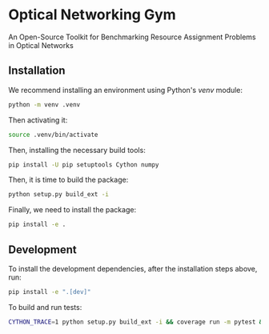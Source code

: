 # Optical Networking Gym
An Open-Source Toolkit for Benchmarking Resource Assignment Problems in Optical Networks

## Installation

We recommend installing an environment using Python's *venv* module:

```bash
python -m venv .venv
```

Then activating it:

```bash
source .venv/bin/activate
```

Then, installing the necessary build tools:

```bash
pip install -U pip setuptools Cython numpy
```

Then, it is time to build the package:

```bash
python setup.py build_ext -i
```

Finally, we need to install the package:

```bash
pip install -e .
```

## Development

To install the development dependencies, after the installation steps above, run:

```bash
pip install -e ".[dev]"
```

To build and run tests:

```bash
CYTHON_TRACE=1 python setup.py build_ext -i && coverage run -m pytest && coverage report
```
